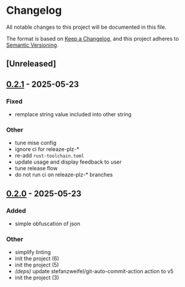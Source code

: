 # Changelog

All notable changes to this project will be documented in this file.

The format is based on [Keep a Changelog](https://keepachangelog.com/en/1.0.0/),
and this project adheres to [Semantic Versioning](https://semver.org/spec/v2.0.0.html).

## [Unreleased]

## [0.2.1](https://github.com/davidB/json-simple-obfuscator/compare/0.2.0...0.2.1) - 2025-05-23

### Fixed

- remplace string value included into other string

### Other

- tune mise config
- ignore ci for releaze-plz-*
- re-add `rust-toolchain.toml`
- update usage and display feedback to user
- tune release flow
- do not run ci on releaze-plz-* branches

## [0.2.0](https://github.com/davidB/json-simple-obfuscator/compare/0.1.0...0.2.0) - 2025-05-23

### Added

- simple obfuscation of json

### Other

- simplify linting
- init the project (6)
- init the project (5)
- *(deps)* update stefanzweifel/git-auto-commit-action action to v5
- init the project (3)
